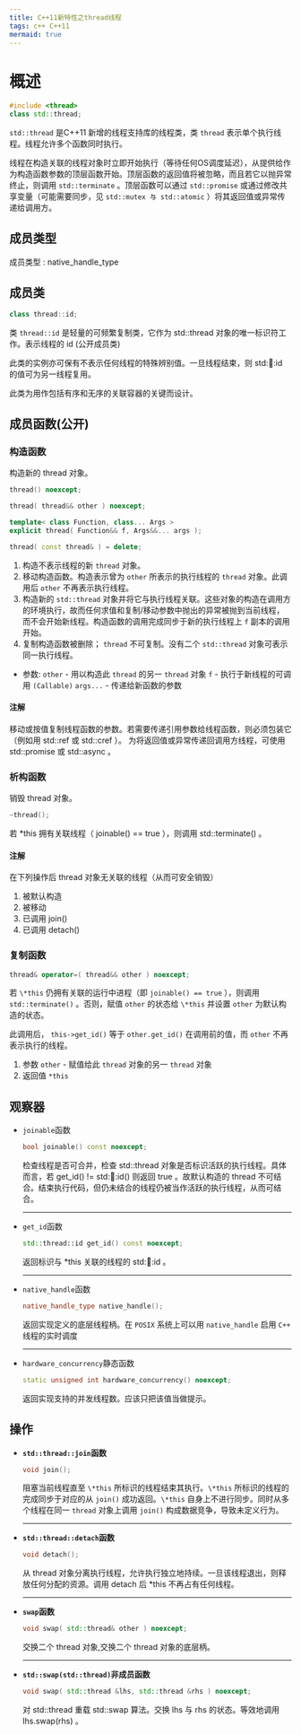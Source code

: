 ```yaml
---
title: C++11新特性之thread线程
tags: c++ C++11
mermaid: true
---
```


# 概述

```C++
#include <thread>
class std::thread;
```

`std::thread` 是C++11 新增的线程支持库的线程类，类 `thread` 表示单个执行线程。线程允许多个函数同时执行。

线程在构造关联的线程对象时立即开始执行（等待任何OS调度延迟），从提供给作为构造函数参数的顶层函数开始。顶层函数的返回值将被忽略，而且若它以抛异常终止，则调用 `std::terminate` 。顶层函数可以通过 `std::promise` 或通过修改共享变量（可能需要同步，见 `std::mutex 与 std::atomic` ）将其返回值或异常传递给调用方。

## 成员类型

成员类型 : native_handle_type

## 成员类

```C++
class thread::id;
```

类 `thread::id` 是轻量的可频繁复制类，它作为 std::thread 对象的唯一标识符工作。表示线程的 id (公开成员类)

此类的实例亦可保有不表示任何线程的特殊辨别值。一旦线程结束，则 std::thread::id 的值可为另一线程复用。

此类为用作包括有序和无序的关联容器的关键而设计。

## 成员函数(公开)

### 构造函数

构造新的 thread 对象。

```C++
thread() noexcept; 

thread( thread&& other ) noexcept;

template< class Function, class... Args >
explicit thread( Function&& f, Args&&... args );

thread( const thread& ) = delete;
```

1. 构造不表示线程的新 `thread` 对象。
2. 移动构造函数。构造表示曾为 `other` 所表示的执行线程的 `thread` 对象。此调用后 `other` 不再表示执行线程。
3. 构造新的 `std::thread` 对象并将它与执行线程关联。这些对象的构造在调用方的环境执行，故而任何求值和复制/移动参数中抛出的异常被抛到当前线程，而不会开始新线程。构造函数的调用完成同步于新的执行线程上 `f` 副本的调用开始。
4. 复制构造函数被删除； `thread` 不可复制。没有二个 `std::thread` 对象可表示同一执行线程。

* 参数:
`other`   - 用以构造此 `thread` 的另一 `thread` 对象
`f`       - 执行于新线程的可调用 `(Callable)`
`args...` - 传递给新函数的参数

#### 注解

移动或按值复制线程函数的参数。若需要传递引用参数给线程函数，则必须包装它（例如用 std::ref 或 std::cref ）。
为将返回值或异常传递回调用方线程，可使用 std::promise 或 std::async 。

### 析构函数

销毁 thread 对象。

```C++
~thread();
```

若 *this 拥有关联线程（ joinable() == true ），则调用 std::terminate() 。

#### 注解

在下列操作后 thread 对象无关联的线程（从而可安全销毁）

1. 被默认构造
2. 被移动
3. 已调用 join()
4. 已调用 detach()

### 复制函数

```C++
thread& operator=( thread&& other ) noexcept;
```

若 `\*this` 仍拥有关联的运行中进程（即 `joinable() == true` ），则调用 `std::terminate()` 。否则，赋值 `other` 的状态给 `\*this` 并设置 `other` 为默认构造的状态。

此调用后， `this->get_id()` 等于 `other.get_id()` 在调用前的值，而 `other` 不再表示执行的线程。

1. 参数
`other` - 赋值给此 `thread` 对象的另一 `thread` 对象
2. 返回值
`*this`

## 观察器

* `joinable`函数

    ```C++
    bool joinable() const noexcept;
    ```

    检查线程是否可合并，检查 std::thread 对象是否标识活跃的执行线程。具体而言，若 get_id() != std::thread::id() 则返回 true 。故默认构造的 thread 不可结合。结束执行代码，但仍未结合的线程仍被当作活跃的执行线程，从而可结合。

    --------

* `get_id`函数

    ```C++
    std::thread::id get_id() const noexcept;
    ```

    返回标识与 *this 关联的线程的 std::thread::id 。

    --------

* `native_handle`函数

    ```C++
    native_handle_type native_handle();
    ```

    返回实现定义的底层线程柄。在 `POSIX` 系统上可以用 `native_handle` 启用 `C++` 线程的实时调度

    --------

* `hardware_concurrency`静态函数

    ```C++
    static unsigned int hardware_concurrency() noexcept;
    ```

    返回实现支持的并发线程数。应该只把该值当做提示。

## 操作

* **`std::thread::join`函数**

    ```C++
    void join();
    ```

    阻塞当前线程直至 `\*this` 所标识的线程结束其执行。`\*this` 所标识的线程的完成同步于对应的从 `join()` 成功返回。`\*this` 自身上不进行同步。同时从多个线程在同一 `thread` 对象上调用 `join()` 构成数据竞争，导致未定义行为。

    -------

* **`std::thread::detach`函数**

    ```C++
    void detach();
    ```

    从 thread 对象分离执行线程，允许执行独立地持续。一旦该线程退出，则释放任何分配的资源。调用 detach 后 *this 不再占有任何线程。

    -----------

* **`swap`函数**

    ```C++
    void swap( std::thread& other ) noexcept;
    ```

    交换二个 thread 对象,交换二个 thread 对象的底层柄。

    -------

* **`std::swap(std::thread)`非成员函数**

    ```C++
    void swap( std::thread &lhs, std::thread &rhs ) noexcept;
    ```

    对 std::thread 重载 std::swap 算法。交换 lhs 与 rhs 的状态。等效地调用 lhs.swap(rhs) 。
